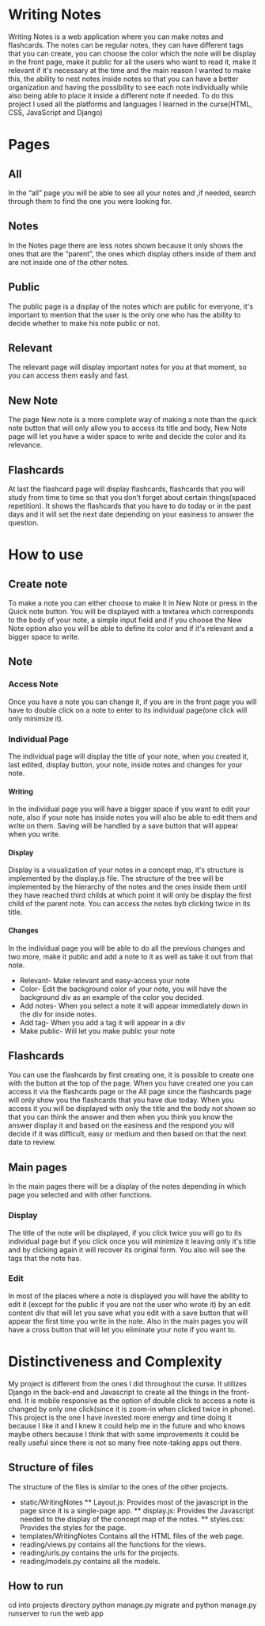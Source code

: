 # Writing Notes

Writing Notes is a web application where you can make notes and flashcards. The notes can be regular notes, they can have different tags that you can create, you can choose the color which the note will be display in the front page, make it public for all the users who want to read it, make it relevant if it's necessary at the time and the main reason I wanted to make this, the ability to nest notes inside notes so that you can have a better organization and having the possibility to see each note individually while also being able to place it inside a different note if needed.
To do this project I used all the platforms and languages I learned in the curse(HTML, CSS, JavaScript and Django)

# Pages
## All
In the “all” page you will be able to see all your notes and ,if needed, search through them to find the one you were looking for.
## Notes
In the Notes page there are less notes shown because it only shows the ones that are the “parent”, the ones which display others inside of them and are not inside one of the other notes. 
## Public
The public page is a display of the notes which are public for everyone, it's important to mention that the user is the only one who has the ability to decide whether to make his note public or not. 
## Relevant
The relevant page will display important notes for you at that moment, so you can access them easily and fast. 
## New Note 
The page New note is a more complete way of making a note than the quick note button that will only allow you to access its title and body, New Note page will let you have a wider space to write and decide the color and its relevance.
## Flashcards
At last the flashcard page will display flashcards, flashcards that you will study from time to time so that you don’t forget about certain things(spaced repetition). It shows the flashcards that you have to do today or in the past days and it will set the next date depending on your easiness to answer the question.

# How to use
## Create note
To make a note you can either choose to make it in New Note or press in the Quick note button. You will be displayed with a textarea which corresponds to the body of your note, a simple input field and if you choose the New Note option also you will be able to define its color and if it's relevant and a bigger space to write.

## Note
### Access Note
Once you have a note you can change it, if you are in the front page you will have to double click on a note to enter to its individual page(one click will only minimize it). 
### Individual Page
The individual page will display the title of your note, when you created it, last edited, display button, your note, inside notes and changes for your note.
#### Writing
In the individual page you will have a bigger space if you want to edit your note, also if your note has inside notes you will also be able to edit them and write on them. Saving will be handled by a save button that will appear when you write.
#### Display
Display is a visualization of your notes in a concept map, it's structure is implemented by the display.js file. The structure of the tree will be implemented by the hierarchy of the notes and the ones inside them until they have reached third childs at which point it will only be display the first child of the parent note. You can access the notes byb clicking twice in its title.
#### Changes
In the individual page you will be able to do all the previous changes and two more, make it public and add a note to it as well as take it out from that note.
  * Relevant- Make relevant and easy-access your note
  * Color- Edit the background color of your note, you will have the background div as an example of the color you decided.
  * Add notes- When you select a note it will appear immediately down in the div for inside notes. 
  * Add tag- When you add a tag it will appear in a div
  * Make public- Will let you make public your note 
## Flashcards
You can use the flashcards by first creating one, it is possible to create one with the button at the top of the page. When you have created one you can access it via the flashcards page or the All page since the flashcards page will only show you the flashcards that you have due today. When you access it you will be displayed with only the title and the body not shown so that you can think the answer and then when you think you know the answer display it and based on the easiness and the respond you will decide if it was difficult, easy or medium and then based on that the next date to review.
## Main pages
In the main pages there will be a display of the notes depending in which page you selected and with other functions.
### Display
The title of the note will be displayed, if you click twice you will go to its individual page but if you click once you will minimize it leaving only it's title and by clicking again it will recover its original form.
You also will see the tags that the note has.
### Edit
In most of the places where a note is displayed you will have the ability to edit it (except for the public if you are not the user who wrote it) by an edit content div that will let you save what you edit with a save button that will appear the first time you write in the note.
Also in the main pages you will have a cross button that will let you eliminate your note if you want to.

# Distinctiveness and Complexity
My project is different from the ones I did throughout the curse. It utilizes Django in the back-end and Javascript to create all the things in the front-end. It is mobile responsive as the option of double click to access a note is changed by only one click(since it is zoom-in when clicked twice in phone). 
This project is the one I have invested more energy and time doing it because I like it and I knew it could help me in the future and who knows maybe others because I think that with some improvements it could be really useful since there is not so many free note-taking apps out there.
## Structure of files
The structure of the files is similar to the ones of the other projects. 
* static/WritingNotes
  ** Layout.js: Provides most of the javascript in the page since it is a single-page app.
  ** display.js: Provides the Javascript needed to the display of the concept map of the notes.
  ** styles.css: Provides the styles for the page.
* templates/WritingNotes
Contains all the HTML files of the web page.
* reading/views.py contains all the functions for the views.
* reading/urls.py contains the urls for the projects.
* reading/models.py contains all the models.

## How to run
cd into projects directory
python manage.py migrate
and python manage.py runserver to run the web app

